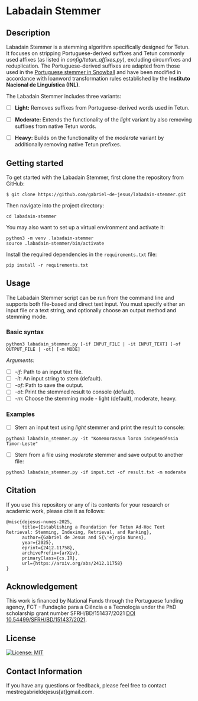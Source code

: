 # Labadain Stemmer

## Description
Labadain Stemmer is a stemming algorithm specifically designed for Tetun. It focuses on stripping Portuguese-derived suffixes and Tetun commonly used affixes (as listed in *config/tetun_affixes.py*), excluding circumfixes and reduplication. The Portuguese-derived suffixes are adapted from those used in the [Portuguese stemmer in Snowball](https://snowballstem.org/algorithms/portuguese/stemmer.html) and have been modified in accordance with loanword transformation rules established by the **Instituto Nacional de Linguística (INL)**. 

The Labadain Stemmer includes three variants:

- [ ] **Light:** Removes suffixes from Portuguese-derived words used in Tetun.

- [ ] **Moderate:** Extends the functionality of the *light* variant by also removing suffixes from native Tetun words.

- [ ] **Heavy:** Builds on the functionality of the *moderate* variant by additionally removing native Tetun prefixes.


## Getting started

To get started with the Labadain Stemmer, first clone the repository from GitHub:

```
$ git clone https://github.com/gabriel-de-jesus/labadain-stemmer.git

```

Then navigate into the project directory:
```
cd labadain-stemmer
```

You may also want to set up a virtual environment and activate it:

```
python3 -m venv .labadain-stemmer
source .labadain-stemmer/bin/activate
```

Install the required dependencies in the `requirements.txt` file:

```
pip install -r requirements.txt
```


## Usage

The Labadain Stemmer script can be run from the command line and supports both file-based and direct text input. You must specify either an input file or a text string, and optionally choose an output method and stemming mode.

### Basic syntax
```
python3 labadain_stemmer.py [-if INPUT_FILE | -it INPUT_TEXT] [-of OUTPUT_FILE | -ot] [-m MODE]
```

*Arguments:*

- [ ] *-if*: Path to an input text file.
- [ ] *-it*: An input string to stem (default).
- [ ] *-of*: Path to save the output.
- [ ] *-ot*: Print the stemmed result to console (default).
- [ ] *-m*: Choose the stemming mode - light (default), moderate, heavy.

### Examples

- [ ] Stem an input text using *light* stemmer and print the result to console:

```
python3 labadain_stemmer.py -it "Komemorasaun loron independénsia Timor-Leste"
```

- [ ] Stem from a file using *moderate* stemmer and save output to another file:

```
python3 labadain_stemmer.py -if input.txt -of result.txt -m moderate
```


## Citation
If you use this repository or any of its contents for your research or academic work, please cite it as follows:

```
@misc{dejesus-nunes-2025,
      title={Establishing a Foundation for Tetun Ad-Hoc Text Retrieval: Stemming, Indexing, Retrieval, and Ranking}, 
      author={Gabriel de Jesus and S{\'e}rgio Nunes},
      year={2025},
      eprint={2412.11758},
      archivePrefix={arXiv},
      primaryClass={cs.IR},
      url={https://arxiv.org/abs/2412.11758}
}
```

## Acknowledgement
This work is financed by National Funds through the Portuguese funding agency, FCT - Fundação para a Ciência e a Tecnologia under the PhD scholarship grant number SFRH/BD/151437/2021 [DOI 10.54499/SFRH/BD/151437/2021](https://doi.org/10.54499/SFRH/BD/151437/2021).


## License

[![License: MIT](https://img.shields.io/badge/License-MIT-yellow.svg)](https://github.com/gabriel-de-jesus/labadain-stemmer/blob/main/LICENSE)


## Contact Information
If you have any questions or feedback, please feel free to contact mestregabrieldejesus[at]gmail.com.
